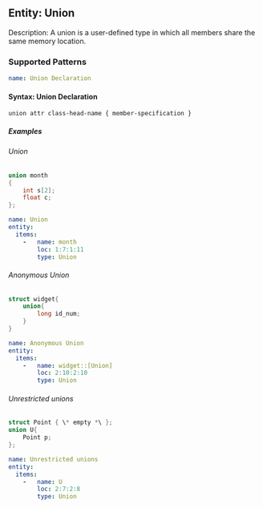 ## Entity: Union

Description: A union is a user-defined type in which all members share the same memory location.

### Supported Patterns

```yaml
name: Union Declaration
```
#### Syntax: Union Declaration

```text
union attr class-head-name { member-specification }		
```

##### Examples
###### Union
```CPP
union month
{
    int s[2]; 
    float c;    
};  
```

```yaml
name: Union
entity:
  items:
    -   name: month
        loc: 1:7:1:11
        type: Union
```

###### Anonymous Union
```CPP
struct widget{
    union{
        long id_num;
    }
}
```

```yaml
name: Anonymous Union
entity:
  items:
    -   name: widget::[Union]
        loc: 2:10:2:10
        type: Union
```

###### Unrestricted unions
```CPP
struct Point { \* empty *\ };
union U{
    Point p;
};
```

```yaml
name: Unrestricted unions
entity:
  items:
    -   name: U
        loc: 2:7:2:8
        type: Union
```